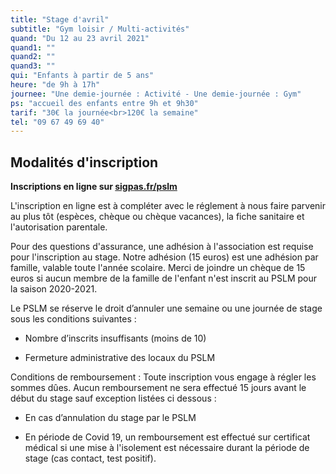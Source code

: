 ```yaml
---
title: "Stage d'avril"
subtitle: "Gym loisir / Multi-activités"
quand: "Du 12 au 23 avril 2021"
quand1: ""
quand2: ""
quand3: ""
qui: "Enfants à partir de 5 ans"
heure: "de 9h à 17h"
journee: "Une demie-journée : Activité - Une demie-journée : Gym"
ps: "accueil des enfants entre 9h et 9h30"
tarif: "30€ la journée<br>120€ la semaine"
tel: "09 67 49 69 40"
---
```

## Modalités d'inscription

**Inscriptions en ligne sur [sigpas.fr/pslm](https://sigpas.fr/pslm/)**

L'inscription en ligne est à compléter avec le réglement à nous faire parvenir au plus tôt (espèces, chèque ou chèque vacances), la fiche sanitaire et l'autorisation parentale.

Pour des questions d'assurance, une adhésion à l'association est requise pour l'inscription au stage. Notre adhésion (15 euros) est une adhésion par famille, valable toute l'année scolaire. Merci de joindre un chèque de 15 euros si aucun membre de la famille de l'enfant n'est inscrit au PSLM pour la saison 2020-2021.

Le PSLM se réserve le droit d’annuler une semaine ou une journée de stage sous les conditions suivantes :

- Nombre d’inscrits insuffisants (moins de 10)

- Fermeture administrative des locaux du PSLM

Conditions de remboursement : Toute inscription vous engage à régler les sommes dûes. Aucun remboursement ne sera effectué 15 jours avant le début du stage sauf exception listées ci dessous :

-	En cas d’annulation du stage par le PSLM

- En période de Covid 19, un remboursement est effectué sur certificat médical si une mise à l'isolement est nécessaire durant la période de stage (cas contact, test positif).
